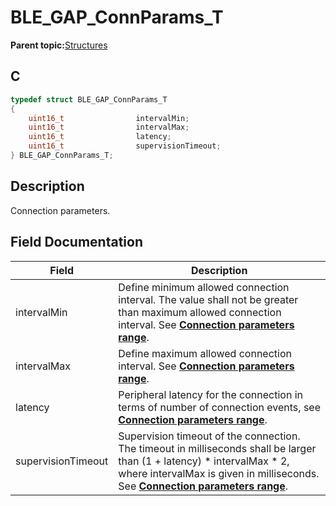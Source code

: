 # BLE\_GAP\_ConnParams\_T

**Parent topic:**[Structures](GUID-A15AC144-CD72-427A-B096-33FC1E7FEA88.md)

## C

```c
typedef struct BLE_GAP_ConnParams_T
{
    uint16_t                intervalMin;
    uint16_t                intervalMax;
    uint16_t                latency;
    uint16_t                supervisionTimeout;
} BLE_GAP_ConnParams_T;
```

## Description

Connection parameters.

## Field Documentation

|Field|Description|
|-----|-----------|
|intervalMin|Define minimum allowed connection interval. The value shall not be greater than maximum allowed connection interval. See **[Connection parameters range](GUID-A0E7191A-5AF6-44B4-9E1B-19D74354392D.md)**.|
|intervalMax|Define maximum allowed connection interval. See **[Connection parameters range](GUID-A0E7191A-5AF6-44B4-9E1B-19D74354392D.md)**.|
|latency|Peripheral latency for the connection in terms of number of connection events, see **[Connection parameters range](GUID-A0E7191A-5AF6-44B4-9E1B-19D74354392D.md)**.|
|supervisionTimeout|Supervision timeout of the connection. The timeout in milliseconds shall be larger than \(1 + latency\) \* intervalMax \* 2, where intervalMax is given in milliseconds. See **[Connection parameters range](GUID-A0E7191A-5AF6-44B4-9E1B-19D74354392D.md)**.|

